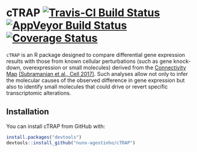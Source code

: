 # cTRAP [![Travis-CI Build Status][travisBadge]][travis] [![AppVeyor Build Status][appveyorBadge]][appveyor] [![Coverage Status][codecovBadge]][codecov]

`cTRAP` is an R package designed to compare differential gene
expression results with those from known cellular perturbations (such as gene 
knock-down, overexpression or small molecules) derived from the 
[Connectivity Map][clue.io] [(Subramanian et al., Cell 2017)][subramanian2017].
Such analyses allow not only to infer the molecular causes of the observed 
difference in gene expression but also to identify small molecules that could 
drive or revert specific transcriptomic alterations.

## Installation

You can install cTRAP from GitHub with:

``` r
install.packages("devtools")
devtools::install_github("nuno-agostinho/cTRAP")
```

[clue.io]: https://clue.io/
[subramanian2017]: https://doi.org/10.1016/j.cell.2017.10.049
[travis]: https://travis-ci.org/nuno-agostinho/cTRAP
[travisBadge]: https://travis-ci.org/nuno-agostinho/cTRAP.svg?branch=master
[codecov]: https://codecov.io/github/nuno-agostinho/cTRAP?branch=master
[codecovBadge]: https://img.shields.io/codecov/c/github/nuno-agostinho/cTRAP/master.svg
[appveyor]: https://ci.appveyor.com/project/nuno-agostinho/cTRAP
[appveyorBadge]: https://ci.appveyor.com/api/projects/status/github/nuno-agostinho/cTRAP?branch=master&svg=true